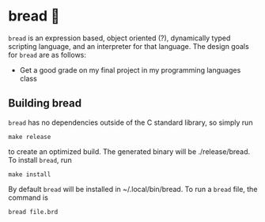 # bread 🍞

`bread` is an expression based, object oriented (?), dynamically typed
scripting language, and an interpreter for that language. The design
goals for `bread` are as follows:

* Get a good grade on my final project in my programming languages class

## Building bread

`bread` has no dependencies outside of the C standard library, so simply run

```
make release
```

to create an optimized build. The generated binary will be ./release/bread.
To install `bread`, run

```
make install
```

By default `bread` will be installed in ~/.local/bin/bread. To run a `bread` file,
the command is

```
bread file.brd
```
